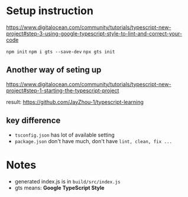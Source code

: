 # Setup instruction
https://www.digitalocean.com/community/tutorials/typescript-new-project#step-3-using-google-typescript-style-to-lint-and-correct-your-code

`npm init`
`npm i gts --save-dev`
`npx gts init`
## Another way of seting up 
https://www.digitalocean.com/community/tutorials/typescript-new-project#step-1-starting-the-typescript-project

result: https://github.com/JayZhou-1/typescript-learning

## key difference
* `tsconfig.json` has lot of available setting 
* `package.json` don't have much, don't have `lint, clean, fix ...`


# Notes

* generated index.js is in `build/src/index.js`
* gts means: **Google TypeScript Style**

